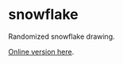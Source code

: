 # snowflake

Randomized snowflake drawing.

[Online version here](https://fheyen.github.io/snowflake/).
